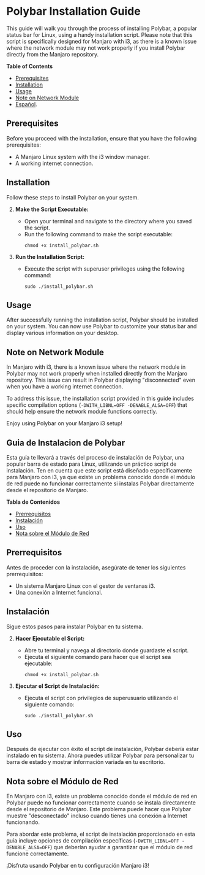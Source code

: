 # Polybar Installation Guide

This guide will walk you through the process of installing Polybar, a popular status bar for Linux, using a handy installation script. Please note that this script is specifically designed for Manjaro with i3, as there is a known issue where the network module may not work properly if you install Polybar directly from the Manjaro repository.

**Table of Contents**
- [Prerequisites](#prerequisites)
- [Installation](#installation)
- [Usage](#usage)
- [Note on Network Module](#note-on-network-module)
- [Español](#guia-de-instalacion-de-polybar).

## Prerequisites
Before you proceed with the installation, ensure that you have the following prerequisites:
- A Manjaro Linux system with the i3 window manager.
- A working internet connection.

## Installation
Follow these steps to install Polybar on your system.

2. **Make the Script Executable:**
   - Open your terminal and navigate to the directory where you saved the script.
   - Run the following command to make the script executable:
     ```
     chmod +x install_polybar.sh
     ```

3. **Run the Installation Script:**
   - Execute the script with superuser privileges using the following command:
     ```
     sudo ./install_polybar.sh
     ```

## Usage
After successfully running the installation script, Polybar should be installed on your system. You can now use Polybar to customize your status bar and display various information on your desktop.

## Note on Network Module
In Manjaro with i3, there is a known issue where the network module in Polybar may not work properly when installed directly from the Manjaro repository. This issue can result in Polybar displaying "disconnected" even when you have a working internet connection.

To address this issue, the installation script provided in this guide includes specific compilation options (`-DWITH_LIBNL=OFF -DENABLE_ALSA=OFF`) that should help ensure the network module functions correctly.

Enjoy using Polybar on your Manjaro i3 setup!


## Guia de Instalacion de Polybar

Esta guía te llevará a través del proceso de instalación de Polybar, una popular barra de estado para Linux, utilizando un práctico script de instalación. Ten en cuenta que este script está diseñado específicamente para Manjaro con i3, ya que existe un problema conocido donde el módulo de red puede no funcionar correctamente si instalas Polybar directamente desde el repositorio de Manjaro.

**Tabla de Contenidos**
- [Prerrequisitos](#prerrequisitos)
- [Instalación](#instalación)
- [Uso](#uso)
- [Nota sobre el Módulo de Red](#nota-sobre-el-módulo-de-red)

## Prerrequisitos
Antes de proceder con la instalación, asegúrate de tener los siguientes prerrequisitos:
- Un sistema Manjaro Linux con el gestor de ventanas i3.
- Una conexión a Internet funcional.

## Instalación
Sigue estos pasos para instalar Polybar en tu sistema.

2. **Hacer Ejecutable el Script:**
   - Abre tu terminal y navega al directorio donde guardaste el script.
   - Ejecuta el siguiente comando para hacer que el script sea ejecutable:
     ```
     chmod +x install_polybar.sh
     ```

3. **Ejecutar el Script de Instalación:**
   - Ejecuta el script con privilegios de superusuario utilizando el siguiente comando:
     ```
     sudo ./install_polybar.sh
     ```

## Uso
Después de ejecutar con éxito el script de instalación, Polybar debería estar instalado en tu sistema. Ahora puedes utilizar Polybar para personalizar tu barra de estado y mostrar información variada en tu escritorio.

## Nota sobre el Módulo de Red
En Manjaro con i3, existe un problema conocido donde el módulo de red en Polybar puede no funcionar correctamente cuando se instala directamente desde el repositorio de Manjaro. Este problema puede hacer que Polybar muestre "desconectado" incluso cuando tienes una conexión a Internet funcionando.

Para abordar este problema, el script de instalación proporcionado en esta guía incluye opciones de compilación específicas (`-DWITH_LIBNL=OFF -DENABLE_ALSA=OFF`) que deberían ayudar a garantizar que el módulo de red funcione correctamente.

¡Disfruta usando Polybar en tu configuración Manjaro i3!



